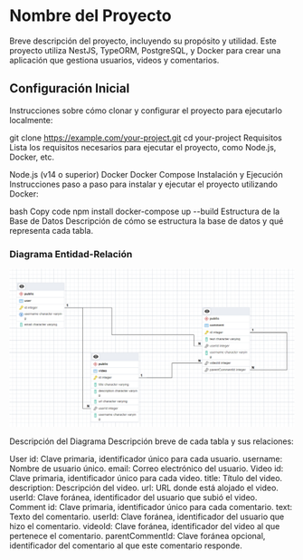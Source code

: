 # Nombre del Proyecto

Breve descripción del proyecto, incluyendo su propósito y utilidad. Este proyecto utiliza NestJS, TypeORM, PostgreSQL, y Docker para crear una aplicación que gestiona usuarios, videos y comentarios.

## Configuración Inicial

Instrucciones sobre cómo clonar y configurar el proyecto para ejecutarlo localmente:

git clone https://example.com/your-project.git
cd your-project
Requisitos
Lista los requisitos necesarios para ejecutar el proyecto, como Node.js, Docker, etc.

Node.js (v14 o superior)
Docker
Docker Compose
Instalación y Ejecución
Instrucciones paso a paso para instalar y ejecutar el proyecto utilizando Docker:

bash
Copy code
npm install
docker-compose up --build
Estructura de la Base de Datos
Descripción de cómo se estructura la base de datos y qué representa cada tabla.

### Diagrama Entidad-Relación

![Diagrama Entidad-Relación](Diagrama%20Entidad-Relacion.png)

Descripción del Diagrama
Descripción breve de cada tabla y sus relaciones:

User
id: Clave primaria, identificador único para cada usuario.
username: Nombre de usuario único.
email: Correo electrónico del usuario.
Video
id: Clave primaria, identificador único para cada video.
title: Título del video.
description: Descripción del video.
url: URL donde está alojado el video.
userId: Clave foránea, identificador del usuario que subió el video.
Comment
id: Clave primaria, identificador único para cada comentario.
text: Texto del comentario.
userId: Clave foránea, identificador del usuario que hizo el comentario.
videoId: Clave foránea, identificador del video al que pertenece el comentario.
parentCommentId: Clave foránea opcional, identificador del comentario al que este comentario responde.